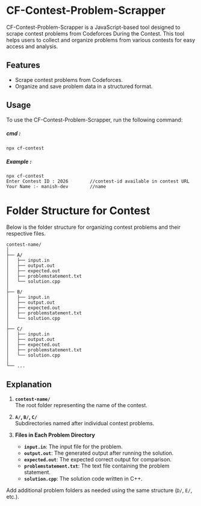 # CF-Contest-Problem-Scrapper

CF-Contest-Problem-Scrapper is a JavaScript-based tool designed to scrape contest problems from Codeforces During the Contest. This tool helps users to collect and organize problems from various contests for easy access and analysis.

## Features

- Scrape contest problems from Codeforces.
- Organize and save problem data in a structured format.

## Usage

To use the CF-Contest-Problem-Scrapper, run the following command:

##### cmd :
```sh
npx cf-contest
```

##### Example : 
```
npx cf-contest
Enter Contest ID : 2026        //contest-id available in contest URL
Your Name :- manish-dev        //name
```

# Folder Structure for Contest

Below is the folder structure for organizing contest problems and their respective files.

```
contest-name/
│
├── A/
│   ├── input.in
│   ├── output.out
│   ├── expected.out
│   ├── problemstatement.txt
│   └── solution.cpp
│
├── B/
│   ├── input.in
│   ├── output.out
│   ├── expected.out
│   ├── problemstatement.txt
│   └── solution.cpp
│
├── C/
│   ├── input.in
│   ├── output.out
│   ├── expected.out
│   ├── problemstatement.txt
│   └── solution.cpp
│
└── ...
```

## Explanation
1. **`contest-name/`**  
   The root folder representing the name of the contest.  

2. **`A/`, `B/`, `C/`**  
   Subdirectories named after individual contest problems.  

3. **Files in Each Problem Directory**  
   - **`input.in`**: The input file for the problem.  
   - **`output.out`**: The generated output after running the solution.  
   - **`expected.out`**: The expected correct output for comparison.  
   - **`problemstatement.txt`**: The text file containing the problem statement.  
   - **`solution.cpp`**: The solution code written in C++.  

Add additional problem folders as needed using the same structure (`D/`, `E/`, etc.).  
